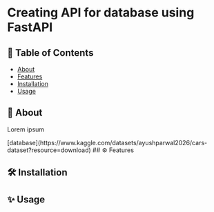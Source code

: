 # Creating API for database using FastAPI
## 📑 Table of Contents
- [About](#-about)
- [Features](#-features)
- [Installation](#-installation)
- [Usage](#-usage)
  
## 🚀 About
<p align="justify">
Lorem ipsum 
</p>
[database](https://www.kaggle.com/datasets/ayushparwal2026/cars-dataset?resource=download)
## ⚙ Features

## 🛠 Installation

## ✨ Usage
